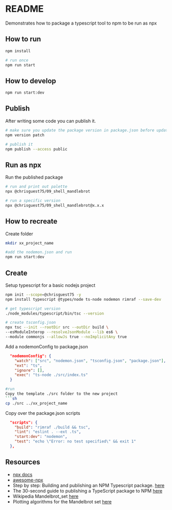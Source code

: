 # README

Demonstrates how to package a typescript tool to npm to be run as npx  

## How to run

```sh
npm install

# run once 
npm run start
```

## How to develop

```sh
npm run start:dev
```

## Publish

After writing some code you can publish it.  

```sh
# make sure you update the package version in package.json before updating
npm version patch       

# publish it
npm publish --access public
```

## Run as npx

Run the published package  

```sh
# run and print out palette
npx @chrisguest75/09_shell_mandlebrot 

# run a specific version
npx @chrisguest75/09_shell_mandlebrot@x.x.x 
```

## How to recreate

Create folder  

```sh
mkdir xx_project_name
```

```sh
#add the nodemon.json and run
npm run start:dev
```

## Create

Setup typescript for a basic nodejs project  

```sh
npm init --scope=@chrisguest75 -y   
npm install typescript @types/node ts-node nodemon rimraf --save-dev  

# get typescript version
./node_modules/typescript/bin/tsc --version 

# create tsconfig.json
npx tsc --init --rootDir src --outDir build \
--esModuleInterop --resolveJsonModule --lib es6 \
--module commonjs --allowJs true --noImplicitAny true
```

Add a nodemonConfig to package.json  

```json
  "nodemonConfig": {
    "watch": ["src", "nodemon.json", "tsconfig.json", "package.json"],
    "ext": "ts",
    "ignore": [],
    "exec": "ts-node ./src/index.ts"
  }
```

```sh
#run
Copy the template ./src folder to the new project
```sh
cp ./src ../xx_project_name
```

Copy over the package.json scripts  

```json
  "scripts": {
    "build": "rimraf ./build && tsc",
    "lint": "eslint . --ext .ts",
    "start:dev": "nodemon",
    "test": "echo \"Error: no test specified\" && exit 1"
  },
```

## Resources

* [npx docs](https://nodejs.dev/learn/the-npx-nodejs-package-runner)  
* [awesome-npx](https://github.com/junosuarez/awesome-npx)  
* Step by step: Building and publishing an NPM Typescript package. [here](https://itnext.io/step-by-step-building-and-publishing-an-npm-typescript-package-44fe7164964c)  
* The 30-second guide to publishing a TypeScript package to NPM [here](https://cameronnokes.com/blog/the-30-second-guide-to-publishing-a-typescript-package-to-npm/)  
* Wikipedia Mandelbrot_set [here](https://simple.wikipedia.org/wiki/Mandelbrot_set)  
* Plotting algorithms for the Mandelbrot set [here](https://en.wikipedia.org/wiki/Plotting_algorithms_for_the_Mandelbrot_set)  
